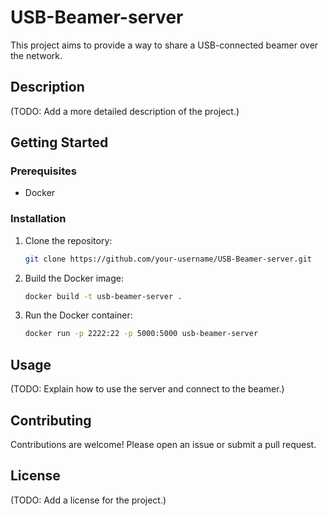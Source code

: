 # USB-Beamer-server

This project aims to provide a way to share a USB-connected beamer over the network.

## Description

(TODO: Add a more detailed description of the project.)

## Getting Started

### Prerequisites

- Docker

### Installation

1.  Clone the repository:
    ```sh
    git clone https://github.com/your-username/USB-Beamer-server.git
    ```
2.  Build the Docker image:
    ```sh
    docker build -t usb-beamer-server .
    ```
3.  Run the Docker container:
    ```sh
    docker run -p 2222:22 -p 5000:5000 usb-beamer-server
    ```

## Usage

(TODO: Explain how to use the server and connect to the beamer.)

## Contributing

Contributions are welcome! Please open an issue or submit a pull request.

## License

(TODO: Add a license for the project.) 